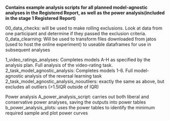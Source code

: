 <b>Contains example analysis scripts for all planned model-agnostic analyses in the Registered Report, as well as the power analysis(included in the stage 1 Registered Report)</b>

00_data_checks: will be used to make rolling exclusions. Look at data from one participant and determine if they passed the exclusion criteria.
0_data_clearning: Will be used to transform files downloaded from jatos (used to host the online experiment) to useable dataframes for use in subsequent analyses

1_video_ratings_analyses: Completes models A-H as specified by the analysis plan. Full analysis of the video-rating task.
2_task_model_agnostic_analysis: Completes models 1-6. Full model-agnostic analysis of the reversal learning task
2_task_model_agnostic_analysis_nooutliers: exactly the same as above, but excludes all outliers (>1.5IQR outside of IQR)

Power analysis
A_power_analysis_script: carries out both liberal and conservative power analyses, saving the outputs into power tables
b_power_analysis_plots: uses the power tables to identify the minimum required sample and plot power curves
